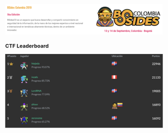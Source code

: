 ![](/images/BSidesCo2019/BSidesCo2019.png)

### CTF Leaderboard
![](/images/BSidesCo2019/Leaderboard.png)
